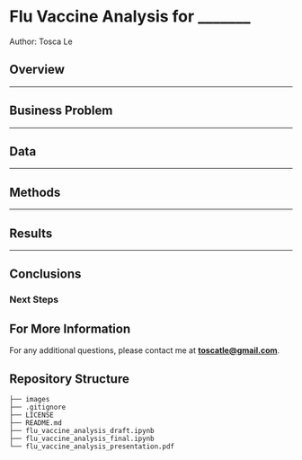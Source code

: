 # Flu Vaccine Analysis for _______
Author: Tosca Le

<!-- ![movie theater](./images/movieTheater.png) -->


## Overview

<!-- This project explores different types of films in order to identify actionable recommendations for Microsoft's new movie studio. Descriptive analysis of which films perform the best at the box office shows that film ratings can vary depending on the genre and runtime. In addition, some genres tend to have a greater return on investment when compared to others. Microsoft can use this analysis to aid their decision in prioritizing what types of films to produce. -->
***

## Business Problem

<!-- Like other companies creating original video content, Microsoft may be able to appropriately allocate their resources and produce movies that will perform well based on specific success metrics. By doing so, Microsoft can make decisions on what types of movies to create as the new movie studio grows. By using datasets from some of the most popular film review websites, such as IMDb, I describe the relationship between genres, ratings, and gross to anticipate what films will be successful. -->
***

## Data

<!-- IMDb and The Numbers are popular movie review sites that have a plethora of datasets on not only ratings, but gross and other information related to the movie. 
The IMDb basics dataset includes movie titles from 2010 to projected titles up until 2115, with additional information in runtime and genres. The IMDb ratings dataset includes average rating and number of votes for each movie. The Numbers dataset includes movie characteristics such as release date, production budget, domestic and worldwide gross. -->

***


## Methods

<!-- This project uses descriptive analysis, including trends based on categories of the data. This provides an overview of rating based on genres, runtimes, gross and how this factors into return on investment.
I prepared the data by checking for null values, changing specific datatypes, and transforming the dataframes to obtain unique genres or add necessary columns. Given the data and business problem, these steps were neccesary as not one dataset had all the characteristics and information needed for analysis.  -->

***


## Results

<!-- News, Documentaries, and Biography genres have higher rated movies. Although, one thing to keep in mind is that these genres don't have as many movies as other genres such as Comedy, Drama, and Thriller.

![graph1](./images/moviesPerGenre.png)

![graph2](./images/ratingsPerGenre.png)

The average runtime for movies is about 100 minutes. On the opposite ends of the range, movies that are less than 30 minutes and over 150 minutes have higher ratings. Again, another thing to consider are the genres and number of movies within each genre. Although there may be fewer movies in genres such as Documentary, there might be a greater likelihood for high reviews. The audience might be more atuned to these genres. Movies above the average 100 minutes, have higher ratings than movies that are shorter.

![graph3](./images/ratingByRuntime.png)

Horror, Mystery, and Thriller have the greatest average return on investment. On the other hand, Reality-TV, War, and Western movies had an overall loss.

![graph4](./images/roiPerGenre.png) -->

***


## Conclusions

<!-- This analysis leads to three recommendations for Microsoft to consider as they begin to develop films under their new movie studio:

* In terms of average rating, movies in News, Documentaries and Biography have higher ratings compared to others. While these genres may not currently have as many films as other genres, it is likely that overall ratings will be high for these genres, potentially bringing in continued viewership and support for Microsoft's movie studio.
* When considering the average runtime, movies longer than 120 minutes will have an overall higher rating than movies shorter than 100 minutes. Movies that are either very short or very long received higher ratings possibly due to the nature of these genres. Microsoft should consider these runtimes when producing specific genres.
* Microsoft can leverage movies in genres such as Horror, Mystery and Thriller to make a greater return on the initial production budget. Reality-TV, War and Western movies should be reconsidered when deciding budget since these genres had an overall loss. -->

### Next Steps

<!-- Further analyses could lead to additional and more specific insights to produce movies that will perform best:

* Additional data on the demographics of the audience would be helpful to explore why certain genres are more popular when the number of movies vary greatly from genre to genre. This could help better predict ratings and the correlation to runtime as well.
* A better prediction of domestic versus worldwide gross and could predict the success of certain movies based on different markets. Additionally, differentiation between sales (e.g. box office sales vs. streaming sites) could predict what types of movies are more successful during its inital release or over a period of time.
*** -->

## For More Information

<!-- Please review my full analysis in my [Jupyter Notebook](./movie_data_analysis.ipynb) or [presentation](./movie_data_analysis_presentation.pdf). -->

For any additional questions, please contact me at **toscatle@gmail.com**.

## Repository Structure



```
├── images
├── .gitignore
├── LICENSE                          
├── README.md 
├── flu_vaccine_analysis_draft.ipynb
├── flu_vaccine_analysis_final.ipynb                                   
└── flu_vaccine_analysis_presentation.pdf                               
```
